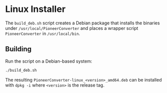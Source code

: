 # Linux Installer

The `build_deb.sh` script creates a Debian package that installs the binaries under `/usr/local/PioneerConverter` and places a wrapper script `PioneerConverter` in `/usr/local/bin`.

## Building

Run the script on a Debian-based system:

```bash
./build_deb.sh
```

The resulting `PioneerConverter-linux_<version>_amd64.deb` can be installed
with `dpkg -i` where `<version>` is the release tag.
